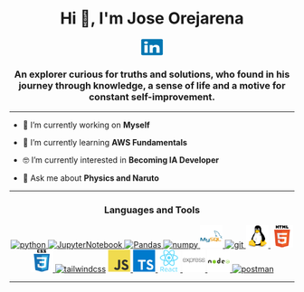 <h1 align="center">Hi 👋, I'm Jose Orejarena</h1>
<p align="center">
<a href="https://www.linkedin.com/in/jose-miguel-orejarena-correa-5b5b6a23a/" target="blank"><img align="center" src="https://github.com/devicons/devicon/raw/master/icons/linkedin/linkedin-original.svg" alt="jose miguel orejarena correa" height="30" width="40" /></a>
</p>
<h3 align="center">An explorer curious for truths and solutions, who found in his journey through knowledge, a sense of life and a motive for constant self-improvement.</h3>
<hr/>


- 🔭 I’m currently working on **Myself**

- 🌱 I’m currently learning **AWS Fundamentals**

- 🤓 I’m currently interested in **Becoming IA Developer**

- 💬 Ask me about **Physics and Naruto**

<hr>
<h3 align="center">Languages and Tools</h3>
<p align="center"><a href="https://docs.python.org/3/" target="_blank"> <img src="https://upload.wikimedia.org/wikipedia/commons/thumb/c/c3/Python-logo-notext.svg/1200px-Python-logo-notext.svg.png" alt="python" width="40" height="40"/></a><a href="https://jupyter.org/" target="_blank"> <img src="https://upload.wikimedia.org/wikipedia/commons/thumb/3/38/Jupyter_logo.svg/1200px-Jupyter_logo.svg.png" alt="JupyterNotebook" width="40" height="40"/></a><a href="https://pandas.pydata.org/" target="_blank" > <img src="https://upload.wikimedia.org/wikipedia/commons/thumb/2/22/Pandas_mark.svg/225px-Pandas_mark.svg.png" alt="Pandas" width="40" height="40"/></a><a href="https://numpy.org/" target="_blank" > <img src="https://upload.wikimedia.org/wikipedia/commons/thumb/3/31/NumPy_logo_2020.svg/1200px-NumPy_logo_2020.svg.png" alt="numpy" width="80" height="40"/> </a><a href="https://www.mysql.com/" target="_blank" > <img src="https://raw.githubusercontent.com/devicons/devicon/master/icons/mysql/mysql-original-wordmark.svg" alt="mysql" width="40" height="40"/></a><a href="https://git-scm.com/" target="_blank" > <img src="https://www.vectorlogo.zone/logos/git-scm/git-scm-icon.svg" alt="git" width="40" height="40"/></a><a href="https://www.linux.org/" target="_blank" > <img src="https://raw.githubusercontent.com/devicons/devicon/master/icons/linux/linux-original.svg" alt="linux" width="40" height="40"/> </a> <a href="https://www.w3.org/html/" target="_blank" > <img src="https://raw.githubusercontent.com/devicons/devicon/master/icons/html5/html5-original-wordmark.svg" alt="html5" width="40" height="40"/></a><a href="https://www.w3schools.com/css/" target="_blank" ><img src="https://raw.githubusercontent.com/devicons/devicon/master/icons/css3/css3-original-wordmark.svg" alt="css3" width="40" height="40"/></a><a href="https://tailwindcss.com/" target="_blank" > <img src="https://upload.wikimedia.org/wikipedia/commons/thumb/d/d5/Tailwind_CSS_Logo.svg/1024px-Tailwind_CSS_Logo.svg.png" alt="tailwindcss" width="30" height="30"/></a> </a><a href="https://developer.mozilla.org/en-US/docs/Web/JavaScript" target="_blank" ><img src="https://raw.githubusercontent.com/devicons/devicon/master/icons/javascript/javascript-original.svg" alt="javascript" width="40" height="40"/> </a></a><a href="https://www.typescriptlang.org/" target="_blank" ><img src="https://raw.githubusercontent.com/devicons/devicon/master/icons/typescript/typescript-original.svg" alt="typescript" width="40" height="40"/> </a><a href="https://reactjs.org/" target="_blank" ><img src="https://raw.githubusercontent.com/devicons/devicon/master/icons/react/react-original-wordmark.svg" alt="react" width="40" height="40"/></a><a href="https://expressjs.com" target="_blank" > <img src="https://raw.githubusercontent.com/devicons/devicon/master/icons/express/express-original-wordmark.svg" alt="express" width="40" height="40"/>
<a href="https://nodejs.org" target="_blank" > <img src="https://raw.githubusercontent.com/devicons/devicon/master/icons/nodejs/nodejs-original-wordmark.svg" alt="nodejs" width="40" height="40"/> </a> <a href="https://postman.com" target="_blank" > <img src="https://www.vectorlogo.zone/logos/getpostman/getpostman-icon.svg" alt="postman" width="40" height="40"/> </a></p>

<hr/>

